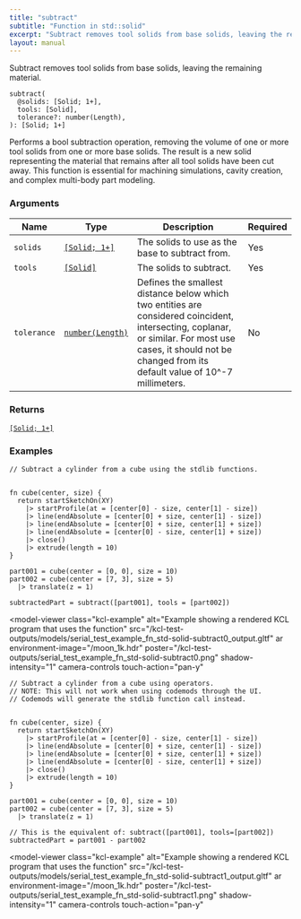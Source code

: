 ```yaml
---
title: "subtract"
subtitle: "Function in std::solid"
excerpt: "Subtract removes tool solids from base solids, leaving the remaining material."
layout: manual
---
```


Subtract removes tool solids from base solids, leaving the remaining material.

```kcl
subtract(
  @solids: [Solid; 1+],
  tools: [Solid],
  tolerance?: number(Length),
): [Solid; 1+]
```

Performs a bool subtraction operation, removing the volume of one or more
tool solids from one or more base solids. The result is a new solid
representing the material that remains after all tool solids have been cut
away. This function is essential for machining simulations, cavity creation,
and complex multi-body part modeling.

### Arguments

| Name | Type | Description | Required |
|----------|------|-------------|----------|
| `solids` | [`[Solid; 1+]`](/docs/kcl-std/types/std-types-Solid) | The solids to use as the base to subtract from. | Yes |
| `tools` | [`[Solid]`](/docs/kcl-std/types/std-types-Solid) | The solids to subtract. | Yes |
| `tolerance` | [`number(Length)`](/docs/kcl-std/types/std-types-number) | Defines the smallest distance below which two entities are considered coincident, intersecting, coplanar, or similar. For most use cases, it should not be changed from its default value of 10^-7 millimeters. | No |

### Returns

[`[Solid; 1+]`](/docs/kcl-std/types/std-types-Solid)


### Examples

```kcl
// Subtract a cylinder from a cube using the stdlib functions.


fn cube(center, size) {
  return startSketchOn(XY)
    |> startProfile(at = [center[0] - size, center[1] - size])
    |> line(endAbsolute = [center[0] + size, center[1] - size])
    |> line(endAbsolute = [center[0] + size, center[1] + size])
    |> line(endAbsolute = [center[0] - size, center[1] + size])
    |> close()
    |> extrude(length = 10)
}

part001 = cube(center = [0, 0], size = 10)
part002 = cube(center = [7, 3], size = 5)
  |> translate(z = 1)

subtractedPart = subtract([part001], tools = [part002])

```


<model-viewer
  class="kcl-example"
  alt="Example showing a rendered KCL program that uses the  function"
  src="/kcl-test-outputs/models/serial_test_example_fn_std-solid-subtract0_output.gltf"
  ar
  environment-image="/moon_1k.hdr"
  poster="/kcl-test-outputs/serial_test_example_fn_std-solid-subtract0.png"
  shadow-intensity="1"
  camera-controls
  touch-action="pan-y"
>
</model-viewer>

```kcl
// Subtract a cylinder from a cube using operators.
// NOTE: This will not work when using codemods through the UI.
// Codemods will generate the stdlib function call instead.


fn cube(center, size) {
  return startSketchOn(XY)
    |> startProfile(at = [center[0] - size, center[1] - size])
    |> line(endAbsolute = [center[0] + size, center[1] - size])
    |> line(endAbsolute = [center[0] + size, center[1] + size])
    |> line(endAbsolute = [center[0] - size, center[1] + size])
    |> close()
    |> extrude(length = 10)
}

part001 = cube(center = [0, 0], size = 10)
part002 = cube(center = [7, 3], size = 5)
  |> translate(z = 1)

// This is the equivalent of: subtract([part001], tools=[part002])
subtractedPart = part001 - part002

```


<model-viewer
  class="kcl-example"
  alt="Example showing a rendered KCL program that uses the  function"
  src="/kcl-test-outputs/models/serial_test_example_fn_std-solid-subtract1_output.gltf"
  ar
  environment-image="/moon_1k.hdr"
  poster="/kcl-test-outputs/serial_test_example_fn_std-solid-subtract1.png"
  shadow-intensity="1"
  camera-controls
  touch-action="pan-y"
>
</model-viewer>


